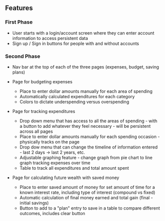 ## Features
 
### First Phase
* User starts with a login/account screen where they can enter account information to access persistent data
* Sign up / Sign in buttons for people with and without accounts

### Second Phase
* Nav bar at the top of each of the three pages (expenses, budget, saving plans)
* Page for budgeting expenses
  * Place to enter dollar amounts manually for each area of spending
  * Automatically calculated expenditures for each category
  * Colors to dictate underspending versus overspending

* Page for tracking expenditures
  * Drop down menu that has access to all the areas of spending - with a button to add whatever they feel necessary - will be persistent across all pages
  * Place to enter dollar amounts manually for each spending occasion - physically tracks on the page
  * Drop dow menu that can change the timeline of information entered - last 2 days -> last 2 years, etc.
  * Adjustable graphing feature - change graph from pie chart to line graph tracking expenses over time
  * Table to track all expenditures and total amount spent

* Page for calculating future wealth with saved money
  * Place to enter saved amount of money for set amount of time for a known interest rate, including type of interest (compound vs fixed)
  * Automatic calculation of final money earned and total gain (final - initial savings)
  * Button to add to a "plan" entry to save in a table to compare different outcomes, includes clear button
 
